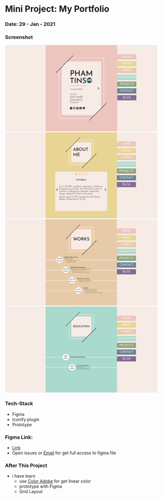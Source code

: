 # Mini Project: My Portfolio

### Date: 29 - Jan - 2021

### Screenshot

<img src="./home.png" alt="screenshot"/>
<img src="./about.png" alt="screenshot"/>
<img src="./works.png" alt="screenshot"/>
<img src="./education.png" alt="screenshot"/>

### Tech-Stack

- Figma
- Iconify plugin
- Prototype

### Figma Link:

- [Link](https://www.figma.com/file/cg50DRHqMCxqsO659FSXYx/My-Portfolio?node-id=0%3A1)
- Open issues or <a href="mailto:tinphamvan123@gmail.com"> Email</a> for get full access to figma file

### After This Project

- i have learn
  - use [Color Adobe](https://color.adobe.com/create/color-wheel) for get linear color
  - prototype with Figma
  - Grid Layout
